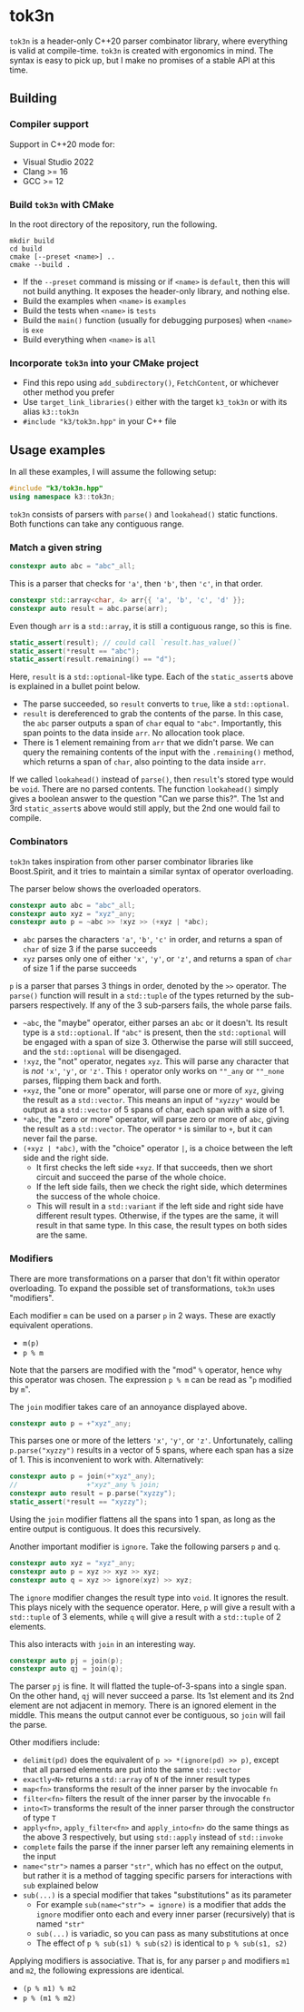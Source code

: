 # tok3n

`tok3n` is a header-only C++20 parser combinator library, where everything is valid at compile-time. `tok3n` is created with ergonomics in mind. The syntax is easy to pick up, but I make no promises of a stable API at this time.

## Building

### Compiler support

Support in C++20 mode for:

* Visual Studio 2022
* Clang >= 16
* GCC >= 12

### Build `tok3n` with CMake

In the root directory of the repository, run the following.

```none
mkdir build
cd build
cmake [--preset <name>] ..
cmake --build .
```

* If the `--preset` command is missing or if `<name>` is `default`, then this will not build anything. It exposes the header-only library, and nothing else.
* Build the examples when `<name>` is `examples`
* Build the tests when `<name>` is `tests`
* Build the `main()` function (usually for debugging purposes) when `<name>` is `exe`
* Build everything when `<name>` is `all`

### Incorporate `tok3n` into your CMake project

* Find this repo using `add_subdirectory()`, `FetchContent`, or whichever other method you prefer
* Use `target_link_libraries()` either with the target `k3_tok3n` or with its alias `k3::tok3n`
* `#include "k3/tok3n.hpp"` in your C++ file

## Usage examples

In all these examples, I will assume the following setup:

```cpp
#include "k3/tok3n.hpp"
using namespace k3::tok3n;
```

`tok3n` consists of parsers with `parse()` and `lookahead()` static functions. Both functions can take any contiguous range.

### Match a given string

```cpp
constexpr auto abc = "abc"_all;
```

This is a parser that checks for `'a'`, then `'b'`, then `'c'`, in that order.

```cpp
constexpr std::array<char, 4> arr{{ 'a', 'b', 'c', 'd' }};
constexpr auto result = abc.parse(arr);
```

Even though `arr` is a `std::array`, it is still a contiguous range, so this is fine.

```cpp
static_assert(result); // could call `result.has_value()`
static_assert(*result == "abc");
static_assert(result.remaining() == "d");
```

Here, `result` is a `std::optional`-like type. Each of the `static_assert`s above is explained in a bullet point below.

* The parse succeeded, so `result` converts to `true`, like a `std::optional`.
* `result` is dereferenced to grab the contents of the parse. In this case, the `abc` parser outputs a span of `char` equal to `"abc"`. Importantly, this span points to the data inside `arr`. No allocation took place.
* There is 1 element remaining from `arr` that we didn't parse. We can query the remaining contents of the input with the `.remaining()` method, which returns a span of `char`, also pointing to the data inside `arr`.

If we called `lookahead()` instead of `parse()`, then `result`'s stored type would be `void`. There are no parsed contents. The function `lookahead()` simply gives a boolean answer to the question "Can we parse this?". The 1st and 3rd `static_assert`s above would still apply, but the 2nd one would fail to compile.

### Combinators

`tok3n` takes inspiration from other parser combinator libraries like Boost.Spirit, and it tries to maintain a similar syntax of operator overloading.

The parser below shows the overloaded operators.

```cpp
constexpr auto abc = "abc"_all;
constexpr auto xyz = "xyz"_any;
constexpr auto p = ~abc >> !xyz >> (+xyz | *abc);
```

* `abc` parses the characters `'a'`, `'b'`, `'c'` in order, and returns a span of `char` of size 3 if the parse succeeds
* `xyz` parses only one of either `'x'`, `'y'`, or `'z'`, and returns a span of `char` of size 1 if the parse succeeds

`p` is a parser that parses 3 things in order, denoted by the `>>` operator. The `parse()` function will result in a `std::tuple` of the types returned by the sub-parsers respectively. If any of the 3 sub-parsers fails, the whole parse fails.

* `~abc`, the "maybe" operator, either parses an `abc` or it doesn't. Its result type is a `std::optional`. If `"abc"` is present, then the `std::optional` will be engaged with a span of size 3. Otherwise the parse will still succeed, and the `std::optional` will be disengaged.
* `!xyz`, the "not" operator, negates `xyz`. This will parse any character that is _not_ `'x'`, `'y'`, or `'z'`. This `!` operator only works on `""_any` or `""_none` parses, flipping them back and forth.
* `+xyz`, the "one or more" operator, will parse one or more of `xyz`, giving the result as a `std::vector`. This means an input of `"xyzzy"` would be output as a `std::vector` of 5 spans of char, each span with a size of 1.
* `*abc`, the "zero or more" operator, will parse zero or more of `abc`, giving the result as a `std::vector`. The operator `*` is similar to `+`, but it can never fail the parse.
* `(+xyz | *abc)`, with the "choice" operator `|`, is a choice between the left side and the right side.
  * It first checks the left side `+xyz`. If that succeeds, then we short circuit and succeed the parse of the whole choice.
  * If the left side fails, then we check the right side, which determines the success of the whole choice.
  * This will result in a `std::variant` if the left side and right side have different result types. Otherwise, if the types are the same, it will result in that same type. In this case, the result types on both sides are the same.

### Modifiers

There are more transformations on a parser that don't fit within operator overloading. To expand the possible set of transformations, `tok3n` uses "modifiers".

Each modifier `m` can be used on a parser `p` in 2 ways. These are exactly equivalent operations.

* `m(p)`
* `p % m`

Note that the parsers are modified with the "mod" `%` operator, hence why this operator was chosen. The expression `p % m` can be read as "`p` modified by `m`".

The `join` modifier takes care of an annoyance displayed above.

```cpp
constexpr auto p = +"xyz"_any;
```

This parses one or more of the letters `'x'`, `'y'`, or `'z'`. Unfortunately, calling `p.parse("xyzzy")` results in a vector of 5 spans, where each span has a size of 1. This is inconvenient to work with. Alternatively:

```cpp
constexpr auto p = join(+"xyz"_any);
//                 +"xyz"_any % join;
constexpr auto result = p.parse("xyzzy");
static_assert(*result == "xyzzy");
```

Using the `join` modifier flattens all the spans into 1 span, as long as the entire output is contiguous. It does this recursively.

Another important modifier is `ignore`. Take the following parsers `p` and `q`.

```cpp
constexpr auto xyz = "xyz"_any;
constexpr auto p = xyz >> xyz >> xyz;
constexpr auto q = xyz >> ignore(xyz) >> xyz;
```

The `ignore` modifier changes the result type into `void`. It ignores the result. This plays nicely with the sequence operator. Here, `p` will give a result with a `std::tuple` of 3 elements, while `q` will give a result with a `std::tuple` of 2 elements.

This also interacts with `join` in an interesting way.

```cpp
constexpr auto pj = join(p);
constexpr auto qj = join(q);
```

The parser `pj` is fine. It will flatted the tuple-of-3-spans into a single span. On the other hand, `qj` will never succeed a parse. Its 1st element and its 2nd element are not adjacent in memory. There is an ignored element in the middle. This means the output cannot ever be contiguous, so `join` will fail the parse.

Other modifiers include:

* `delimit(pd)` does the equivalent of `p >> *(ignore(pd) >> p)`, except that all parsed elements are put into the same `std::vector`
* `exactly<N>` returns a `std::array` of `N` of the inner result types
* `map<fn>` transforms the result of the inner parser by the invocable `fn`
* `filter<fn>` filters the result of the inner parser by the invocable `fn`
* `into<T>` transforms the result of the inner parser through the constructor of type `T`
* `apply<fn>`, `apply_filter<fn>` and `apply_into<fn>` do the same things as the above 3 respectively, but using `std::apply` instead of `std::invoke`
* `complete` fails the parse if the inner parser left any remaining elements in the input
* `name<"str">` names a parser `"str"`, which has no effect on the output, but rather it is a method of tagging specific parsers for interactions with `sub` explained below
* `sub(...)` is a special modifier that takes "substitutions" as its parameter
  * For example `sub(name<"str"> = ignore)` is a modifier that adds the `ignore` modifier onto each and every inner parser (recursively) that is named `"str"`
  * `sub(...)` is variadic, so you can pass as many substitutions at once
  * The effect of `p % sub(s1) % sub(s2)` is identical to `p % sub(s1, s2)`

Applying modifiers is associative. That is, for any parser `p` and modifiers `m1` and `m2`, the following expressions are identical.

* `(p % m1) % m2`
* `p % (m1 % m2)`
